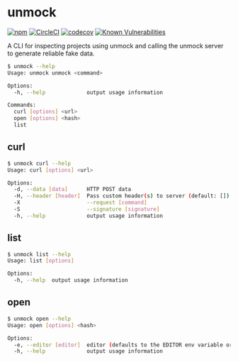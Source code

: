 # unmock

[![npm](https://img.shields.io/npm/v/unmock-cli.svg)][npmjs]
[![CircleCI](https://circleci.com/gh/unmock/unmock-js.svg?style=svg)](https://circleci.com/gh/unmock/unmock-js)
[![codecov](https://codecov.io/gh/unmock/unmock-js/branch/dev/graph/badge.svg)](https://codecov.io/gh/unmock/unmock-js)
[![Known Vulnerabilities](https://snyk.io/test/github/unmock/unmock-js/badge.svg?targetFile=package.json)](https://snyk.io/test/github/unmock/unmock-js?targetFile=package.json)

[npmjs]: https://www.npmjs.com/package/unmock
[build]: https://circleci.com/gh/unmock/unmock-js
[coverage]: https://coveralls.io/github/unmock/unmock-js

A CLI for inspecting projects using unmock and calling the unmock server to generate reliable fake data.

```bash
$ unmock --help
Usage: unmock unmock <command>

Options:
  -h, --help             output usage information

Commands:
  curl [options] <url>
  open [options] <hash>
  list
```

## curl

```bash
$ unmock curl --help
Usage: curl [options] <url>

Options:
  -d, --data [data]      HTTP POST data
  -H, --header [header]  Pass custom header(s) to server (default: [])
  -X                     --request [command]
  -S                     --signature [signature]
  -h, --help             output usage information
```

## list

```bash
$ unmock list --help
Usage: list [options]

Options:
  -h, --help  output usage information
```

## open

```bash
$ unmock open --help
Usage: open [options] <hash>

Options:
  -e, --editor [editor]  editor (defaults to the EDITOR env variable or, in the absence of this, vi)
  -h, --help             output usage information
```